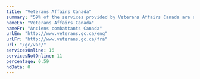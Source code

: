 ```yaml
---
title: "Veterans Affairs Canada"
summary: "59% of the services provided by Veterans Affairs Canada are available end-to-end online. 16 are available online, and 11 are not available online."
nameEn: "Veterans Affairs Canada"
nameFr: "Anciens combattants Canada"
urlEn: "http://www.veterans.gc.ca/eng"
urlFr: "http://www.veterans.gc.ca/fra"
url: "/gc/vac/"
servicesOnline: 16
servicesNotOnline: 11
percentage: 0.59
noData: 0
---
```

